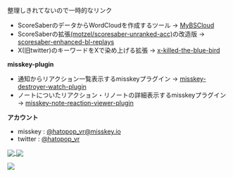 整理しきれてないので一時的なリンク  
- ScoreSaberのデータからWordCloudを作成するツール -> [MyBSCloud](https://github.com/hatopopvr/MyBSCloud)  
- ScoreSaberの拡張[(motzel/scoresaber-unranked-acc)](https://github.com/motzel/scoresaber-unranked-acc)の改造版 -> [scoresaber-enhanced-bl-replays](https://github.com/hatopopvr/scoresaber-enhanced-bl-replays)  
- X(旧twitter)のキーワードをXで染め上げる拡張 -> [x-killed-the-blue-bird](https://github.com/hatopopvr/x-killed-the-blue-bird)

**misskey-plugin**
- 通知からリアクション一覧表示するmisskeyプラグイン -> [misskey-destroyer-watch-plugin](https://github.com/hatopopvr/misskey-destroyer-watch-plugin)
- ノートについたリアクション・リノートの詳細表示するmisskeyプラグイン -> [misskey-note-reaction-viewer-plugin](misskey-note-reaction-viewer-plugin)

**アカウント**
- misskey : [@hatopop_vr@misskey.io](https://misskey.io/@hatopop_vr)
- twitter : [@hatopop_vr](https://twitter.com/hatopop_vr)

<a href="https://github.com/anuraghazra/github-readme-stats">
  <img align="center" src="https://github-readme-stats.vercel.app/api?username=hatopopvr&show_icons=true&theme=radical&hide=contribs" />
</a>
<a href="https://github.com/anuraghazra/convoychat">
  <img align="center" src="https://github-readme-stats.vercel.app/api/top-langs/?username=hatopopvr&layout=compact&show_icons=true&theme=radical" />
</a>

![](https://github-readme-score-saber.vercel.app/api?uid=76561198412839195)
